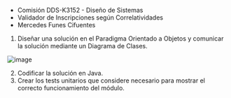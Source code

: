 * Comisión DDS-K3152 - Diseño de Sistemas
* Validador de Inscripciones según Correlatividades
* Mercedes Funes Cifuentes

1. Diseñar una solución en el Paradigma Orientado a Objetos y comunicar la solución mediante un Diagrama de Clases.

![image](https://github.com/MFunes/validadorDeInscripcion/assets/62904334/a03933a4-792d-4ec4-b7cd-f83575bffd66)


2. Codificar la solución en Java. 
3. Crear los tests unitarios que considere necesario para mostrar el correcto funcionamiento del
módulo.


